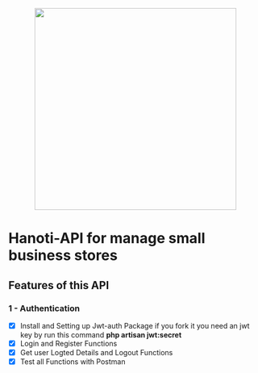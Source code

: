 <p align="center"><img src="https://res.cloudinary.com/dtfbvvkyp/image/upload/v1566331377/laravel-logolockup-cmyk-red.svg" width="400"></p>


# Hanoti-API for manage small business stores

## Features of this API

### 1 -  Authentication

  * [X] Install and Setting up Jwt-auth Package
      if you fork it you need an jwt key by run this command 
      __php artisan jwt:secret__
  * [X] Login and Register Functions
  * [X] Get user Logted Details and Logout Functions
  * [X] Test all Functions with Postman
